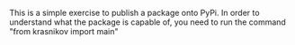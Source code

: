 This is a simple exercise to publish a package onto PyPi. In order to understand what the package is capable of, you need to run the command "from krasnikov import main"